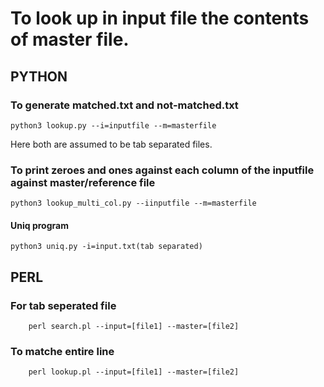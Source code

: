 # To look up in input file the contents of master file.
## PYTHON

### To generate matched.txt and not-matched.txt
```
python3 lookup.py --i=inputfile --m=masterfile
```
Here both are assumed to be tab separated files.  

### To print zeroes and ones against each column of the inputfile against master/reference file
```
python3 lookup_multi_col.py --iinputfile --m=masterfile
```
#### Uniq program
```
python3 uniq.py -i=input.txt(tab separated)
```

## PERL
### For tab seperated file

```
	perl search.pl --input=[file1] --master=[file2]
```
### To matche entire line
```
	perl lookup.pl --input=[file1] --master=[file2]
```
